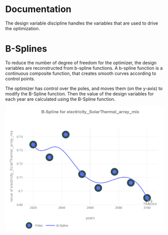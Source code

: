 # Documentation 

The design variable discipline handles the variables that are used to drive the optimization.

# B-Splines

To reduce the number of degree of freedom for the optimizer, the design variables are reconstructed from b-spline functions.
A b-spline function is a continuous composite function, that creates smooth curves according to control points.

The optimizer has control over the poles, and moves them (on the y-axis) to modify the B-Spline function. Then the value
of the design variables for each year are calculated using the B-Spline function.
  
![](BSpline_example.PNG)